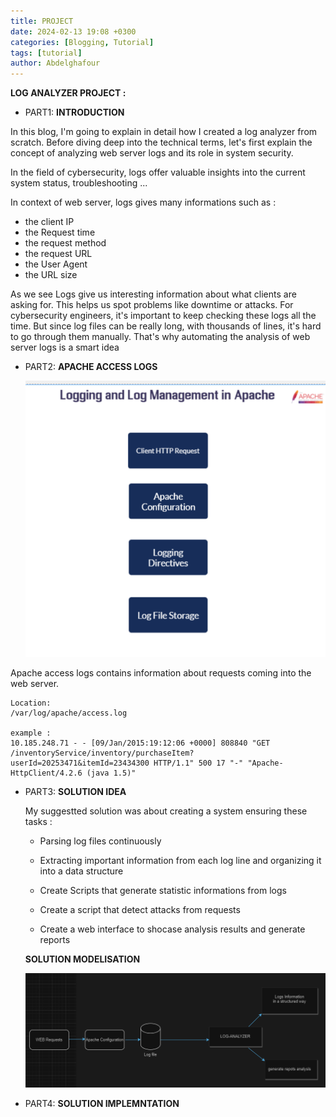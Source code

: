 ```yaml
---
title: PROJECT
date: 2024-02-13 19:08 +0300
categories: [Blogging, Tutorial]
tags: [tutorial]
author: Abdelghafour 
---
```

**LOG ANALYZER PROJECT :**

- PART1: **INTRODUCTION**

In this blog, I'm going to explain in detail how I created a log analyzer from scratch. Before diving  deep into the technical terms, let's first explain the concept of analyzing web server logs and its role in system security.

In the field of cybersecurity, logs offer valuable insights into the current system status, troubleshooting ...


In context of web server, logs gives many informations such as :

- the client IP 
- the Request time
- the request method
- the request URL
- the User Agent 
- the URL size 

As we see Logs give us interesting information about what clients are asking for. This helps us spot problems like downtime or attacks. For cybersecurity engineers, it's important to keep checking these logs all the time. But since log files can be really long, with thousands of lines, it's hard to go through them manually. That's why automating the analysis of web server logs is a smart idea


- PART2: **APACHE  ACCESS LOGS** 
  
  
     
     ![alt text](image-1.png)

Apache access logs contains information about requests coming into the web server. 

    Location:
    /var/log/apache/access.log
    
    example : 
    10.185.248.71 - - [09/Jan/2015:19:12:06 +0000] 808840 "GET /inventoryService/inventory/purchaseItem?userId=20253471&itemId=23434300 HTTP/1.1" 500 17 "-" "Apache-HttpClient/4.2.6 (java 1.5)"
 

- PART3: **SOLUTION IDEA**

   My suggestted solution  was about creating a system ensuring these tasks :
   
   - Parsing log files  continuously

   - Extracting important information from each log line and organizing it into a data structure

   - Create Scripts that generate statistic informations from logs
   
   - Create a script that detect attacks from requests

   - Create a  web interface to shocase analysis results and generate reports


  **SOLUTION  MODELISATION**

    ![alt text](image-2.png)


- PART4: **SOLUTION IMPLEMNTATION**
